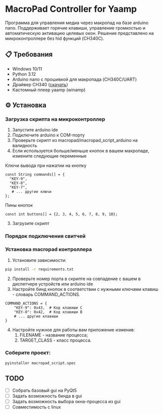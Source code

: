 # MacroPad Controller for Yaamp

Программа для управления медиа через макропад на базе arduino nano. Поддерживает горячие клавиши, управление громкостью и автоматическую активацию целевых окон.
Решение представлено на микроконтроллере без hid функций (CH340C).
## 📋 Требования

- Windows 10/11
- Python 3.12
- Arduino nano с прошивкой для макропада (CH340C/UART)
- Драйвер CH340 ([скачать](http://www.wch.cn/downloads/CH341SER_EXE.html))
- Кастомный плеер yaamp (winamp)

## ⚙️ Установка

### Загрузка скрипта на микроконтроллер

1. Запустите arduino ide
2. Подключите arduino к COM-порту
3. Проверьте скрипт из macropad/macropad_script_arduino на валидность 
4. Если используется больше/меньше кнопок в вашем макропаде, измените следующие переменные

Ключи вывода при нажатии на кнопку
```Arduino
const String commands[] = {
  "KEY-9",
  "KEY-8",
  "KEY-7",
   # ... другие ключи
};
```
Пины кнопок
```Arduino
const int buttons[] = {2, 3, 4, 5, 6, 7, 8, 9, 10};
```


3. Загрузите скрипт

### Порядок подключения свитчей

### Установка macropad контроллера 
1. Установите зависимости:
```bash
pip install -r requirements.txt
```
2. Проверьте номер порта в скрипте на совпадение с вашем в диспетчере устройств или arduino ide 
3. Настройте бинд кнопок в соответствии с нужными ключами клавиш - словарь COMMAND_ACTIONS. 
```pyhton
COMMAND_ACTIONS = {
    "KEY-9": 0x43,  # Код клавиши C
    "KEY-8": 0x42,  # Код клавиши B
    # ... другие клавиши
}
```
4. Настройте нужное для работы вам приложение изменив: 
   1. FILENAME - название процесса; 
   2. TARGET_CLASS - класс процесса.

### Соберите проект:
   
```bash
pyinstaller macropad_script.spec
```
## TODO
- [ ] Собрать базовый gui на PyQt5
- [ ] Задать возможность бинда в gui
- [ ] Задать возможность выбора окна-процесса из gui
- [ ] Совместимость с linux